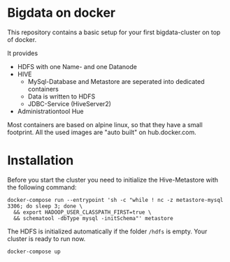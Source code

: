 # Bigdata on docker
This repository contains a basic setup for your first bigdata-cluster on top of docker.

It provides
* HDFS with one Name- and one Datanode
* HIVE
  * MySql-Database and Metastore are seperated into dedicated containers
  * Data is written to HDFS
  * JDBC-Service (HiveServer2)
* Administrationtool Hue

Most containers are based on alpine linux, so that they have a small footprint. All the used images are "auto built" on hub.docker.com. 

# Installation
Before you start the cluster you need to initialize the Hive-Metastore with the following command:
```
docker-compose run --entrypoint 'sh -c "while ! nc -z metastore-mysql 3306; do sleep 3; done \
  && export HADOOP_USER_CLASSPATH_FIRST=true \
  && schematool -dbType mysql -initSchema"' metastore
```

The HDFS is initialized automatically if the folder ```/hdfs``` is empty. Your cluster is ready to run now.

```docker-compose up```


